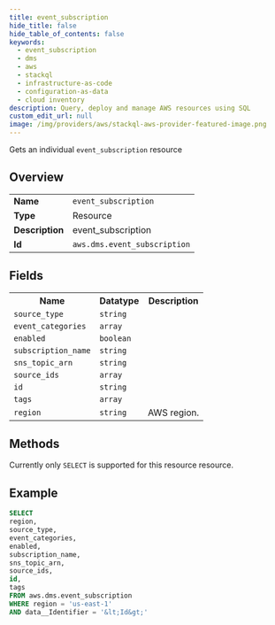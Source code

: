 ```yaml
---
title: event_subscription
hide_title: false
hide_table_of_contents: false
keywords:
  - event_subscription
  - dms
  - aws
  - stackql
  - infrastructure-as-code
  - configuration-as-data
  - cloud inventory
description: Query, deploy and manage AWS resources using SQL
custom_edit_url: null
image: /img/providers/aws/stackql-aws-provider-featured-image.png
---
```

Gets an individual <code>event_subscription</code> resource

## Overview
<table><tbody>
<tr><td><b>Name</b></td><td><code>event_subscription</code></td></tr>
<tr><td><b>Type</b></td><td>Resource</td></tr>
<tr><td><b>Description</b></td><td>event_subscription</td></tr>
<tr><td><b>Id</b></td><td><code>aws.dms.event_subscription</code></td></tr>
</tbody></table>

## Fields
<table><tbody>
<tr><th>Name</th><th>Datatype</th><th>Description</th></tr>
<tr><td><code>source_type</code></td><td><code>string</code></td><td></td></tr>
<tr><td><code>event_categories</code></td><td><code>array</code></td><td></td></tr>
<tr><td><code>enabled</code></td><td><code>boolean</code></td><td></td></tr>
<tr><td><code>subscription_name</code></td><td><code>string</code></td><td></td></tr>
<tr><td><code>sns_topic_arn</code></td><td><code>string</code></td><td></td></tr>
<tr><td><code>source_ids</code></td><td><code>array</code></td><td></td></tr>
<tr><td><code>id</code></td><td><code>string</code></td><td></td></tr>
<tr><td><code>tags</code></td><td><code>array</code></td><td></td></tr>
<tr><td><code>region</code></td><td><code>string</code></td><td>AWS region.</td></tr>

</tbody></table>

## Methods
Currently only <code>SELECT</code> is supported for this resource resource.





## Example
```sql
SELECT
region,
source_type,
event_categories,
enabled,
subscription_name,
sns_topic_arn,
source_ids,
id,
tags
FROM aws.dms.event_subscription
WHERE region = 'us-east-1'
AND data__Identifier = '&lt;Id&gt;'
```
